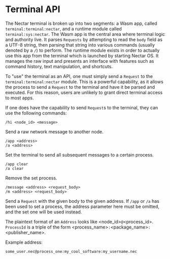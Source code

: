 # Terminal API

The Nectar terminal is broken up into two segments: a Wasm app, called `terminal:terminal:nectar`, and a runtime module called `terminal:sys:nectar`.
The Wasm app is the central area where terminal logic and authority live.
It parses `Requests` by attempting to read the `body` field as a UTF-8 string, then parsing that string into various commands (usually denoted by a `/`) to perform.
The runtime module exists in order to actually use this app from the terminal which is launched by starting Nectar OS.
It manages the raw input and presents an interface with features such as command history, text manipulation, and shortcuts.

To "use" the terminal as an API, one must simply send a `Request` to the `terminal:terminal:nectar` module.
This is a powerful capability, as it allows the process to send a `Request` to the terminal and have it be parsed and executed.
For this reason, users are unlikely to grant direct terminal access to most apps.

If one does have the capability to send `Request`s to the terminal, they can use the following commands:

```
/hi <node_id> <message>
```
Send a raw network message to another node.

```
/app <address>
/a <address>
```
Set the terminal to send all subsequent messages to a certain process.

```
/app clear
/a clear
```
Remove the set process.

```
/message <address> <request_body>
/m <address> <request_body>
```
Send a `Request` with the given body to the given address.
If `/app` or `/a` has been used to set a process, the address parameter here must be omitted, and the set one will be used instead.

The plaintext format of an `Address` looks like <node_id>`@`<process_id>.
`ProcessId` is a triple of the form <process_name>`:`<package_name>`:`<publisher_name>.

Example address:
```
some_user.nec@process_one:my_cool_software:my_username.nec
```
